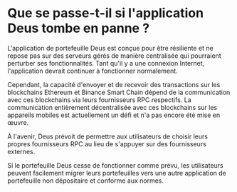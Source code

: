 # Que se passe-t-il si l'application Deus tombe en panne ?

L'application de portefeuille Deus est conçue pour être résiliente et ne repose pas sur des serveurs gérés de manière centralisée qui pourraient perturber ses fonctionnalités. Tant qu'il y a une connexion Internet, l'application devrait continuer à fonctionner normalement.

Cependant, la capacité d'envoyer et de recevoir des transactions sur les blockchains Ethereum et Binance Smart Chain dépend de la communication avec ces blockchains via leurs fournisseurs RPC respectifs. La communication entièrement décentralisée avec ces blockchains sur les appareils mobiles est actuellement un défi et n'a pas encore été mise en œuvre.

À l'avenir, Deus prévoit de permettre aux utilisateurs de choisir leurs propres fournisseurs RPC au lieu de s'appuyer sur des fournisseurs externes.

Si le portefeuille Deus cesse de fonctionner comme prévu, les utilisateurs peuvent facilement migrer leurs portefeuilles vers une autre application de portefeuille non dépositaire et conforme aux normes.